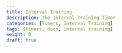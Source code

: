 ```yaml
---
title: Interval Training
description: The Interval Training Timer
categories: [Timers, Interval Training]
tags: [timers, docs, interval training]
weight: 6
draft: true
---
```

